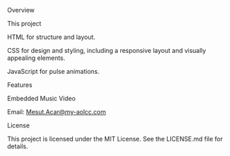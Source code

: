 Overview

This project

HTML for structure and layout.

CSS for design and styling, including a responsive layout and visually appealing elements.

JavaScript for pulse animations.

Features

Embedded Music Video

Email: Mesut.Acar@my-aolcc.com


License

This project is licensed under the MIT License. See the LICENSE.md file for details.
